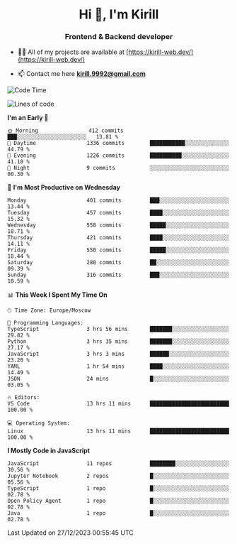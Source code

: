 <h1 align="center">Hi 👋, I'm Kirill</h1>
<h3 align="center">Frontend & Backend developer</h3>

- 👨‍💻 All of my projects are available at [https://kirill-web.dev/](https://kirill-web.dev/)

- 📫 Contact me here **kirill.9992@gmail.com**











<!--START_SECTION:waka-->
![Code Time](http://img.shields.io/badge/Code%20Time-1%2C608%20hrs%2059%20mins-blue)

![Lines of code](https://img.shields.io/badge/From%20Hello%20World%20I%27ve%20Written-4.5%20million%20lines%20of%20code-blue)

**I'm an Early 🐤** 

```text
🌞 Morning                412 commits         ███░░░░░░░░░░░░░░░░░░░░░░   13.81 % 
🌆 Daytime                1336 commits        ███████████░░░░░░░░░░░░░░   44.79 % 
🌃 Evening                1226 commits        ██████████░░░░░░░░░░░░░░░   41.10 % 
🌙 Night                  9 commits           ░░░░░░░░░░░░░░░░░░░░░░░░░   00.30 % 
```
📅 **I'm Most Productive on Wednesday** 

```text
Monday                   401 commits         ███░░░░░░░░░░░░░░░░░░░░░░   13.44 % 
Tuesday                  457 commits         ████░░░░░░░░░░░░░░░░░░░░░   15.32 % 
Wednesday                558 commits         █████░░░░░░░░░░░░░░░░░░░░   18.71 % 
Thursday                 421 commits         ████░░░░░░░░░░░░░░░░░░░░░   14.11 % 
Friday                   550 commits         █████░░░░░░░░░░░░░░░░░░░░   18.44 % 
Saturday                 280 commits         ██░░░░░░░░░░░░░░░░░░░░░░░   09.39 % 
Sunday                   316 commits         ███░░░░░░░░░░░░░░░░░░░░░░   10.59 % 
```


📊 **This Week I Spent My Time On** 

```text
🕑︎ Time Zone: Europe/Moscow

💬 Programming Languages: 
TypeScript               3 hrs 56 mins       ███████░░░░░░░░░░░░░░░░░░   29.82 % 
Python                   3 hrs 35 mins       ███████░░░░░░░░░░░░░░░░░░   27.17 % 
JavaScript               3 hrs 3 mins        ██████░░░░░░░░░░░░░░░░░░░   23.20 % 
YAML                     1 hr 54 mins        ████░░░░░░░░░░░░░░░░░░░░░   14.49 % 
JSON                     24 mins             █░░░░░░░░░░░░░░░░░░░░░░░░   03.05 % 

🔥 Editors: 
VS Code                  13 hrs 11 mins      █████████████████████████   100.00 % 

💻 Operating System: 
Linux                    13 hrs 11 mins      █████████████████████████   100.00 % 
```

**I Mostly Code in JavaScript** 

```text
JavaScript               11 repos            ████████░░░░░░░░░░░░░░░░░   30.56 % 
Jupyter Notebook         2 repos             █░░░░░░░░░░░░░░░░░░░░░░░░   05.56 % 
TypeScript               1 repo              █░░░░░░░░░░░░░░░░░░░░░░░░   02.78 % 
Open Policy Agent        1 repo              █░░░░░░░░░░░░░░░░░░░░░░░░   02.78 % 
Java                     1 repo              █░░░░░░░░░░░░░░░░░░░░░░░░   02.78 % 
```




 Last Updated on 27/12/2023 00:55:45 UTC
<!--END_SECTION:waka-->
